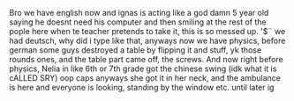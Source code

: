 
Bro we have english now and ignas is acting like a god damn 5 year old saying he doesnt need his computer and then smiling at the rest of the pople here when te teacher pretends to take it, this is so messed up.
'$¨
we had deutsch, why did i type like that, anyways now we have physics, before german some guys destroyed a table by flipping it and stuff, yk those rounds ones, and the table part came off, the screws. And now right before physics, Nelia in like 6th or 7th grade got the chinese swing (idk what it is cALLED SRY) oop caps anyways she got it in her neck, and the ambulance is here and everyone is looking, standing by the window etc.
until later ig

